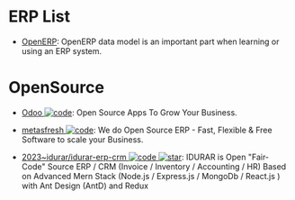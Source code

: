 # ERP List

- [OpenERP](https://useopenerp.com/): OpenERP data model is an important part when learning or using an ERP system.

# OpenSource

- [Odoo ![code](https://ng-tech.icu/assets/code.svg)](https://github.com/odoo/odoo): Open Source Apps To Grow Your Business.

- [metasfresh ![code](https://ng-tech.icu/assets/code.svg)](https://github.com/metasfresh/metasfresh): We do Open Source ERP - Fast, Flexible & Free Software to scale your Business.

- [2023~idurar/idurar-erp-crm ![code](https://ng-tech.icu/assets/code.svg) ![star](https://img.shields.io/github/stars/idurar/idurar-erp-crm)](https://github.com/idurar/idurar-erp-crm): IDURAR is Open "Fair-Code" Source ERP / CRM (Invoice / Inventory / Accounting / HR) Based on Advanced Mern Stack (Node.js / Express.js / MongoDb / React.js ) with Ant Design (AntD) and Redux
